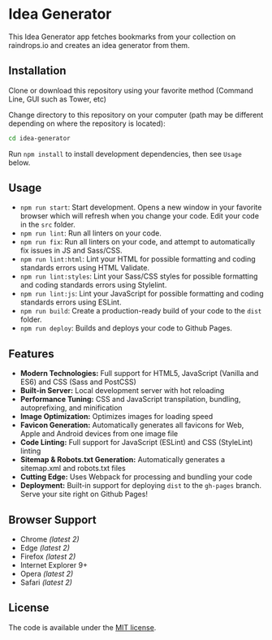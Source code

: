 # Idea Generator

This Idea Generator app fetches bookmarks from your collection on raindrops.io and creates an idea generator from them.

## Installation

Clone or download this repository using your favorite method (Command Line, GUI such as Tower, etc)

Change directory to this repository on your computer (path may be different depending on where the repository is located):

 ```bash
cd idea-generator
 ```

Run `npm install` to install development dependencies, then see `Usage` below.

## Usage

- `npm run start`: Start development. Opens a new window in your favorite browser which will refresh when you change your code. Edit your code in the `src` folder.
- `npm run lint`: Run all linters on your code.
- `npm run fix`: Run all linters on your code, and attempt to automatically fix issues in JS and Sass/CSS.
- `npm run lint:html`: Lint your HTML for possible formatting and coding standards errors using HTML Validate.
- `npm run lint:styles`: Lint your Sass/CSS styles for possible formatting and coding standards errors using Stylelint.
- `npm run lint:js`: Lint your JavaScript for possible formatting and coding standards errors using ESLint.
- `npm run build`: Create a production-ready build of your code to the `dist` folder.
- `npm run deploy`: Builds and deploys your code to Github Pages.

## Features

* **Modern Technologies:** Full support for HTML5, JavaScript (Vanilla and ES6) and CSS (Sass and PostCSS)
* **Built-in Server:** Local development server with hot reloading
* **Performance Tuning:** CSS and JavaScript transpilation, bundling, autoprefixing, and minification
* **Image Optimization:** Optimizes images for loading speed
* **Favicon Generation:** Automatically generates all favicons for Web, Apple and Android devices from one image file
* **Code Linting:** Full support for JavaScript (ESLint) and CSS (StyleLint) linting
* **Sitemap & Robots.txt Generation:** Automatically generates a sitemap.xml and robots.txt files
* **Cutting Edge:** Uses Webpack for processing and bundling your code
* **Deployment:** Built-in support for deploying `dist` to the `gh-pages` branch. Serve your site right on Github Pages!

## Browser Support

* Chrome _\(latest 2\)_
* Edge _\(latest 2\)_
* Firefox _\(latest 2\)_
* Internet Explorer 9+
* Opera _\(latest 2\)_
* Safari _\(latest 2\)_

## License

The code is available under the [MIT license](LICENSE).
